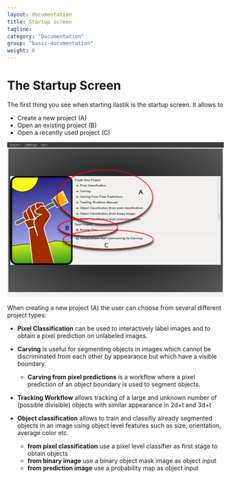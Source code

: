 ```yaml
---
layout: documentation
title: Startup screen
tagline: 
category: "Documentation"
group: "basic-documentation"
weight: 0
---
```

# The Startup Screen
The first thing you see when starting ilastik is the startup screen.
It allows to
* Create a new project (A)
* Open an existing project (B)
* Open a recently used project (C)
      
![](screenshots/startup-overview.png)

When creating a new project (A) the user can choose from several different
project types:

- **Pixel Classification** can be used to interactively label images and to obtain a pixel prediction on unlabeled images. 

- **Carving** is useful for segmenting objects in images which cannot be discriminated from each other by appearance but which have a visible boundary.

  - **Carving from pixel predictions** is a workflow where a pixel prediction of an object boundary is used to segment objects.


- **Tracking Workflow** allows tracking of a large and unknown number of (possible divisible) objects with similar appearance in 2d+t and 3d+t 

- **Object classification** allows to train and classifiy already segmented objects in an image using object level features such as size, orientation, average color etc.
  - **from pixel classification** use a pixel level classifier as first stage to obtain objects
  - **from binary image** use a binary object mask image as object input
  - **from prediction image** use a probability map as object input

